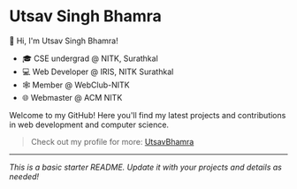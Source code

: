 # Utsav Singh Bhamra

👋 Hi, I'm Utsav Singh Bhamra!  
- 🎓 CSE undergrad @ NITK, Surathkal
- 💻 Web Developer @ IRIS, NITK Surathkal  
- 🕸️ Member @ WebClub-NITK  
- 🌐 Webmaster @ ACM NITK  

Welcome to my GitHub! Here you'll find my latest projects and contributions in web development and computer science.

> Check out my profile for more: [UtsavBhamra](https://github.com/UtsavBhamra)

---
*This is a basic starter README. Update it with your projects and details as needed!*
